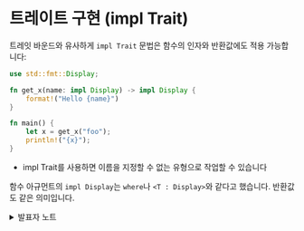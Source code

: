 # 트레이트 구현 (impl Trait)

트레잇 바운드와 유사하게 `impl Trait` 문법은 함수의 인자와 반환값에도 적용 가능합니다:

```rust
use std::fmt::Display;

fn get_x(name: impl Display) -> impl Display {
    format!("Hello {name}")
}

fn main() {
    let x = get_x("foo");
    println!("{x}");
}
```

* impl Trait를 사용하면 이름을 지정할 수 없는 유형으로 작업할 수 있습니다

함수 아규먼트의 `impl Display`는 `where`나 `<T : Display>`와 같다고 했습니다. 반환값도 같은 의미입니다.&#x20;

<details>

<summary>발표자 노트</summary>

`impl Trait`는 어디에 사용되었느냐에 따라 의미가 조금씩 다릅니다.

* 매개변수의 경우, impl Trait는 트레이트가 바인딩된 익명의 일반 매개변수와 같습니다.
* 반환 타잎의 경우 반환 타잎이 타잎 이름을 지정하지 않고 트레이트를 구현하는 구체적인 타잎임을 의미합니다. 이는 공개 API에서 구체적인 유형을 노출하고 싶지 않을 때 유용할 수 있습니다.
* 반환 위치에서는 추론이 어렵습니다. impl Foo를 반환하는 함수는 반환하는 구체적인 유형을 소스에 쓰지 않고 선택합니다. collect\<B>() -> B와 같이 일반 타잎을 반환하는 함수는 B를 만족하는 모든 타잎을 반환할 수 있으며, 호출자는 let x와 같이 하나를 선택해야 할 수 있습니다: Vec<\__> = foo.collect() 또는 터보피쉬의 경우 foo.collect::\<Vec<\__>>().

터보피시는 큰 물고기로 ::\<Type> 형태의 타잎 지정을 의미합니다. ::를 머리로 보면 물고기처럼 보입니다. [터보피시 설명](https://techblog.tonsser.com/posts/what-is-rusts-turbofish)이 잘 되어 있는 블로그입니다.

반환 타잎에 impl Trait를 사용하는 경우는 생각보다 적습니다. 제네릭 아규먼트를 사용하거나 구체적인 타잎을 사용하는 경우가 많습니다. 왜 그럴까요? 아래의 제네릭 타잎 사용이 하나의 답일 수 있습니다.&#x20;

이 예시는 `impl Display`가 두번 사용 되었다는 점에서 훌륭합니다. 여기서 중요한 것은 이 두 `impl Display`가 실제로 같은 타입일 필요가 없다는 것입니다. 만약 `T: Display`로 트레잇 경계를 정하고 입력 파라메터와 리턴 값의 타입을 모두 `T`로 했다면, 이는 입력과 리턴값이 같은 타입임을 강제합니다. 이렇게 했다면 위의 예제는 동작하지 않았을 것입니다. 왜냐하면, 입력 값의 타입이 `format!`이 리턴하는 타입과 같지 않을 가능성이 높기 때문입니다. 만약 `: Display` 문법을 사용하고 싶다면 독립적인 제네릭 매개변수가 두 개가 필요합니다.

</details>

